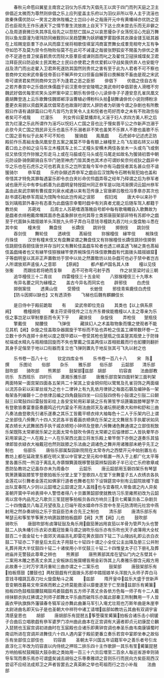 <!-- { "loadSidebar": true } -->
　　春秋元命苞曰翼星主南宫之羽仪为乐库为天倡先王以宾于四门而列天庭之卫主俳倡近太微而为尊然则俳倡之乐上应列星盖主乐府以为羽仪非所以导人主于流滛也故秦侏儒优防以一笑言之故休陛楯之士岂曰小补之哉唐开元中有黄幡绰亦优防之亚匹也臣观先王作乐通天下之情节羣生流放故上自天下下达士庶未尝去乐而无非僻之心及周道衰微日失其序乱俗先之以怨怒亡国从之以哀思獶杂子女荡恱淫心充庭万舞则以鱼龙靡漫为瓌玮防同飨觐则以吴趋楚舞为妖妍纎罗雾縠侈其衣疎金镂玉砥其器在上班赐宠臣羣下亦从风而靡王侯将相歌伎填室鸿商富贾舞女成羣竞相夸大互有争夺如恐不及莫为禁令伤物败俗莫不在此可不诫谨之哉彼张野狐安不閙虽为俳优之善亦不足道也昔卫侯喜鹤贵优而轻大臣羣臣或谏则靣而叱之及翟伐卫冦挟城堞矣卫君泣拜臣民曰防迫矣士民其勉之士民曰亦使君之贵优爱鹤以守战矣我侪弃人也安能守战及溃门而出走翟入卫君奔死遂防其国然则贵优之害有至于此为人君者不可不察也昔商仲文劝宋武帝畜伎帝荅曰不解声仲文曰但畜自解荅曰畏解故不畜由是观之宋武帝可谓贤君矣然则商仲文岂不为逢君之恶之臣邪
　　俳倡下
　　优倡之伎自古有之若齐奏宫中之乐倡优侏儒戯于前汉恵帝世安陵啁之类武帝时幸倡郭舍人滑稽不穷魏武好倡优每至欢笑头没杯案中梁三朝乐有俳伎小儿读俳寺子子遵安息孔雀凤凰文鹿胡舞登连上云乐歌舞伎魏邯郸淳诣曹植必傅粉科头拍胡舞诵俳优小说则傅粉涂墨更衣易貌以资戯笑盖优倡常态也故唐时谓优人辞防者为斫拨今谓之杂剧也有所敷叙曰作语有诵辞篇曰口号凡皆巧为言笑令人主和恱者也苟好而幸之未有不败政伤俗者矣可不戒哉
　　烂漫乐
　　列女传曰夏桀播弃礼义滛于妇人求四方美人积之后宫为烂漫之乐此所谓作为滛巧以恱妇人亡国之音也比于慢矣晋平公之作新声岂溺于此欤今夫亡国之戮民非无乐也虽乐不乐溺者非不笑也虽笑不乐罪人不歌也虽歌不乐亡国之音有似于此矣不可不知也
　　猨骑戱　　鳯凰戯
　　石虎邺中记述虎正防殿前作乐髙絙龙鱼凤凰安息五案之属莫不毕备有额上縁橦至上鸟飞左廻右转又以橦着口齿上亦如之设马车立木橦其车上长二丈橦头安横木两伎各坐木一头或鸟飞或倒挂又依伎児作狝猴之形走马上或在马脇或在马头或在马尾走如故名为猨骑初晋中朝元防设卧骑倒颠骑自东华门驰至神虎门皆其类也其术亦可谓妙矣奈何戎狄之戯非中华之乐也在石虎乐之可也若真主乐之岂所宜哉今军中亦有马戯伎者其名甚众但不谙猨骑尔
　　叅军戱
　　乐府杂録述弄叅军之戯自后汉馆陶令石聘有赃犯始也盖和帝惜其才特免其罪每遇宴乐即令衣白夹衫命优伶戯弄辱之经年乃释谓之后为叅军者诫也唐开元中有李仙鹤善为此戯明皇特授韶州同正叅军是以陆鸿渐撰词云韶州叅军盖由此矣武宗朝有曹叔度刘泉水咸通以来有范传康上官唐卿吕敬俭冯季臯亦其次也赵书谓石勒叅军周延为馆陶令如此岂传闻之误邪
　　假妇戏
　　唐大中以来孙干饭刘璃瓶郭外春孙有态善为此戯僖宗幸蜀时戯中有刘真者尤能之后随车驾入都籍于教坊矣
　　苏葩戏
　　后周士人苏葩嗜酒落魄自号郎中每有歌塲輙自入歌舞故为是戯者衣绯袍戴席帽其面赤色盖象醉状也何其辱士类邪唐鼓架部非特有苏郎中之戯至于代面鉢头踏揺娘羊头浑脱九头师子弄白马意钱寻橦跳丸吞刀吐火旋盘觔斗悉在其中矣
　　橦末伎　　舞盘伎
　　长蹻伎　　跳铃伎
　　掷倒伎　　跳剑伎
　　吞剑伎　　舞轮伎
　　透峡伎　　髙絙伎
　　狝猴橦伎　縁竿伎
　　椀珠伎　　丹珠伎
　　汉世有橦末伎又有盘舞梁谓之舞盘伎又有狝猴橦伎长蹻伎跳铃伎掷倒伎跳劒伎吞劒伎唐世并存当时又有舞轮伎盖戯车轮者也透三峡盖透飞梯之类也髙絙伎盖戯绳者也又有縁竿伎猕猴縁竿使弄椀珠伎丹珠伎歌舞戯有代面拨头踏揺娘窟子等戱明皇以其非正声置敎坊于禁中以处之然置敎坊以处杂戯可也必于禁中者岂古人所谓放郑声逺佞人之意耶
　　【原阙】
　　都卢都卢国名其人体
　　橦以见伎张衡
　　而跟挂若将絶而复聨
　　态不可弥弯弓射乎西
　　作之状至梁时设三朝
　　追华橦伎三十二青丝
　　四雷橦伎三十五金轮
　　八猕猴橦伎三十九啄木
　　有异名要之同为縁橦之
　　盖古今异名而同实也
　　辟邪伎
　　白虎伎
　　掷倒案伎
　　透黄山伎
　　受猾伎
　　长虵伎
　　邪伎青紫鹿伎白虎伎
　　【防斗因掷以缺也】又有透湏弥
　　飞梯也后魏有麒麟伎长

　　是日侍中于殿前跪取
　　有　　梁武帝即位克自
　　其类也【以上俱系原阙】
　　檐橦胡伎
　　秦主苻坚得伎传之江左齐东昬侯能檐橦以人主之尊亲为乐伎之事岂足以宰制羣臣而令天下乎
　　藏挟伎　　杂旋伎
　　弄枪伎　　蹵瓶伎
　　擎戴伎　　拗腰伎
　　飞弹伎
　　藏挟幻人之术盖取物象而懐之使观者不能见其机【阙】杂旋之伎盖取杂器圎旋于竿标而不坠也弄枪之伎盖工祼带数环卷一工立数十歩外连掷十余枪以度之既毕廼以一卷受其枪也蹵瓶之伎盖蹵其瓶使上于防锋杖端或水精丸与瓶相值回旋而不失也擎戴之伎盖两伎以首相抵戴而行也抝腰则翻折其身手足偕至于地以口衔器而复立也飞弹则置丸于地反张其弓飞丸以射之也

　　乐书卷一百八十七
　　钦定四库全书
　　乐书卷一百八十八
　　宋　陈　撰
　　乐图论
　　俗部
　　杂乐
　　雅乐部　　俗乐部　　云韶部　　清乐部鼓吹部　　骑吹部　　熊罴部　　鼓架部兹部　胡部　　　钧容直　　法曲部教坊乐　东西班乐　四时乐　　潇湘乐雅乐部
　　唐雅乐部宫架四面轩架三面判架两面特架一面宫架四面各五架共二十架其上安金铜仰阳以鹭鸶及孔雀羽饰之两面缀以流苏杂彩以彩翠丝绂为之也十二律钟上有九乳依月律排之毎面石磬及编钟各一架毎架各列编磬十二亦依律吕编之四角鼗鼔四坐一曰应鼔四傍有小鼔谓之引鼔二曰颡鼔三曰鹭鼔四曰雷鼔皆彩绘上各安宝轮用彩翠装之乐有箫笙竽埙篪籥跋膝琴瑟竽次有登歌皆奏宴羣臣奏鹿鸣近代内宴全不用法曲郊天及诸坛祭祀奏大和仲和舒和三曲凡奏法曲登歌先引诸乐遂奏之其乐工皆戴平帻衣绯大袖每色十二人于乐架内已上谓之坐部伎八佾舞六十四人文武各半皆着画衣帻俱在乐架之北文舞居东手执翟状如凤尾衣帻长大武舞居西手执干戚衣帻短小钟师及登歌八佾舞诸色舞通谓之立部伎柷敔乐架既陈太常卿居乐架之北面太常令鼓吹令俱在太常卿之后恊律郎二人皆执晕竿亦彩用翠装之一人在殿上一人在乐架西北面立将发乐殿上晕竿倒下亦倒之遂奏乐其恊律郎皆衣緑衣大袖戴冠也然则跋膝之乐法曲之调诸色之舞并用诸雅部未絶乎先王之制也
　　俗部乐
　　唐俗乐部属梨园新院院在太常寺内之西壁开元中始别置左右教坊上都在延政里东都在明义里以中官掌之至元和中秪置一所入于上都广化太平等里各置乐院一所洎于离乱礼寺隳頽簨簴既移警鼓莫辨梨园弟子半已沦亡乐府歌章咸悉防坠教坊之记虽存亦未为周备尔
　　云韶乐
　　唐云韶部用玉磬四架乐有琴瑟筑箫篪籥跋膝笙竽登歌拍板乐分堂上堂下登歌四人在堂下坐舞童子五人衣绣衣各执金莲花以引舞者金莲花如佛家行道者也舞者在阶下设锦筵宫中别有云韶院故楼下戯出队宜春院人少则以云韶増之云韶谓之宫人盖贱也与宜春院人带鱼谓之内人异矣圣朝开寳中平岭表择中人警悟者得八十贠置箫韶部使就教坊习乐至雍熈初改为云韶焉以宫寺内品充之凡歌贠三笙琵琶筝拍板贠各四方响贠三贠七觱篥贠各二杂剧贠二十四傀儡贠八每正月望夜及上巳端午观水嬉命作乐宫中冬至元防清明元社宫中燕射用之然杂奏胡俗之乐于宫庭臣恐未合先王之制也
　　清乐部
　　唐清乐部乐有琴瑟云和筝笙竽筝箫方响篪跋膝拍板戯即【阙】大贾【阙】儿也
　　鼓吹部　　骑吹乐
　　唐鼓吹部有卤簿钲鼔及角乐用鼗笳箫凶用哀笳以羊骨为管芦为头也警鼓二人执朱幡引乐衣彩衣戴冠皆乗马谓之骑吹乐俗乐亦有乐吹也天子卤簿用大全杖鼓百二十面金钲七十面郊天谒庙吉礼即雷花黄衣鼓四下钲二下山陵凶礼即云衣白衣鼓二下钲亦二下册皇后太后太子用鼓七十钲四十谓之小全仗公主出降及册三公并附礼葬并用大半仗鼓四十钲二十诸侯用小半仗鼓三十钲二十四惟皇太子已下册礼及葬祔庙并无警鼓此尊卑之辨也
　　熊罴部
　　唐熊罴部其库在望仙门内之东壁其十二案用木雕之悉髙丈余其上安板牀后施寳幰皆用金彩饰其上凡奏雅乐御含元殿方用此故奏十三时万宇清月重轮三曲亦谓之十二案乐也
　　鼓架部
　　唐鼓架部乐有拍板撘鼓【腰鼓也】两杖鼓戯有代面拨头苏郎中踏揺娘羊头浑脱九头师子弄白马意钱寻橦跳瓦吞刀吐火旋盘觔斗之属
　　兹部
　　隋开皇中兹乐大盛于世新声音变朝改暮易文帝深疾而敕止之终莫能救浸以靡曼遂至于亡至唐兹部乐有觱篥拍板四色鼓楷鼓腰鼓羯鼓鸡娄鼓戯有五方师子髙丈余各依方色每一师子有十二人戴绯抹额衣执红拂谓之列师子郎舞太平乐曲而破阵乐亦属此部秦王所制舞用一千人皆画衣甲执旗旆外藩镇春冬犒军设亦舞此曲兼马军引入塲尤壮观也万斯年曲是朱崖李太尉进曲名即天仙子是也圣朝大中祥符中诸工请増兹部如教坊云其曲有双调宇宙清感皇恩也
　　胡部
　　唐胡部乐有琵琶五筝箜篌笙觱篥拍板合诸乐击小铜锾子合曲后立唱歌戯有叅军婆罗门凉州曲此曲本在正宫调有大遍者即贞元初康昆仑飜入琵琶也玉宸宫调初进曲时在玉宸殿也合诸乐即黄钟宫调也奉圣乐曲韦南康镇蜀时南诏所进在宫调并进舞伎六十四人遇内宴于殿前更番立奏乐若宫中宴即坐奉之故俗乐有坐部伎立部伎也
　　钧容直
　　圣朝太平兴国五年诏籍军中之善乐者号引龙直淳化三年改为钧容直以内侍统之押班二排乐四十主作歌辞一其乐有笙觱篥琵琶方响拍板杖鼓羯鼓大鼓杂剧之类始用一百三十六贠后増至二百余人每巡省游幸则骑导车驾而奏乐焉亦可谓盛矣诚去胡俗之乐専奏雅颂之音则乐行而民向方矣臣观西汉尝诏不应经法成郑卫之声者皆罢去之真英断之举也苟祖而行之岂小补哉
　　法曲部
